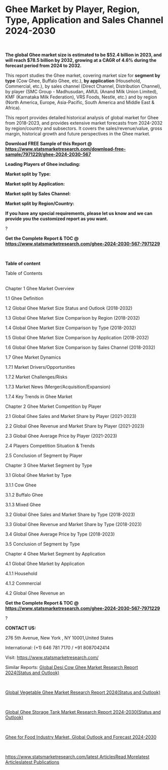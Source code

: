 <h1>Ghee Market by Player, Region, Type, Application and Sales Channel 2024-2030</h1><br/><p><strong>The global Ghee market size is estimated to be $52.4 billion in 2023, and will reach $78.5 billion by 2032, growing at a <strong>CAGR</strong> of 4.6% during the forecast period from 2024 to 2032.</strong></p>
 
 
 
 <p>This report studies the Ghee market, covering market size for <strong>segment by type</strong> (Cow Ghee, Buffalo Ghee, etc.), <strong>by application</strong> (Household, Commercial, etc.), by sales channel (Direct Channel, Distribution Channel), by player (SMC Group - Madhusudan, AMUL (Anand Milk Union Limited), KMF (Karnataka Milk Federation), VRS Foods, Nestle, etc.) and by region (North America, Europe, Asia-Pacific, South America and Middle East & Africa).</p>
 
 
 
 <p>This report provides detailed historical analysis of global market for Ghee from 2018-2023, and provides extensive market forecasts from 2024-2032 by region/country and subsectors. It covers the sales/revenue/value, gross margin, historical growth and future perspectives in the Ghee market.</p>
 
 
 
 <p><strong>Download FREE Sample of this Report @ <a href="https://www.statsmarketresearch.com/download-free-sample/7971229/ghee-2024-2030-567">https://www.statsmarketresearch.com/download-free-sample/7971229/ghee-2024-2030-567</a></strong></p>
 
 
 
 <p><strong>Leading Players of Ghee including:</strong></p>
 
 
 
 <p><strong>Market split by Type:</strong></p>
 
 
 
 <p><strong>Market split <strong>by Application</strong>:</strong></p>
 
 
 
 <p><strong>Market split by Sales Channel:</strong></p>
 
 
 
 <p><strong>Market split by Region/Country:</strong></p>
 
 
 
 <p><strong>If you have any special requirements, please let us know and we can provide you the customized report as you want.</strong></p>
 
 
 
 <p>? </p>
 
 
 
 <div><b>Get the Complete Report & TOC @ <a href="https://www.statsmarketresearch.com/ghee-2024-2030-567-7971229">https://www.statsmarketresearch.com/ghee-2024-2030-567-7971229</a></b></div>
 
 
 
 <p><br />
 
 <b>Table of content</b></p>
 
 
 
 <p>Table of Contents<br />
 
 <br />
 
 Chapter 1 Ghee Market Overview<br />
 
 1.1 Ghee Definition<br />
 
 1.2 Global Ghee Market Size Status and Outlook (2018-2032)<br />
 
 1.3 Global Ghee Market Size Comparison by Region (2018-2032)<br />
 
 1.4 Global Ghee Market Size Comparison by Type (2018-2032)<br />
 
 1.5 Global Ghee Market Size Comparison by Application (2018-2032)<br />
 
 1.6 Global Ghee Market Size Comparison by Sales Channel (2018-2032)<br />
 
 1.7 Ghee Market Dynamics<br />
 
 1.7.1 Market Drivers/Opportunities<br />
 
 1.7.2 Market Challenges/Risks<br />
 
 1.7.3 Market News (Merger/Acquisition/Expansion)<br />
 
 1.7.4 Key Trends in Ghee Market<br />
 
 Chapter 2 Ghee Market Competition by Player<br />
 
 2.1 Global Ghee Sales and Market Share by Player (2021-2023)<br />
 
 2.2 Global Ghee Revenue and Market Share by Player (2021-2023)<br />
 
 2.3 Global Ghee Average Price by Player (2021-2023)<br />
 
 2.4 Players Competition Situation & Trends<br />
 
 2.5 Conclusion of Segment by Player<br />
 
 Chapter 3 Ghee Market Segment by Type<br />
 
 3.1 Global Ghee Market by Type<br />
 
 3.1.1 Cow Ghee<br />
 
 3.1.2 Buffalo Ghee<br />
 
 3.1.3 Mixed Ghee<br />
 
 3.2 Global Ghee Sales and Market Share by Type (2018-2023)<br />
 
 3.3 Global Ghee Revenue and Market Share by Type (2018-2023)<br />
 
 3.4 Global Ghee Average Price by Type (2018-2023)<br />
 
 3.5 Conclusion of Segment by Type<br />
 
 Chapter 4 Ghee Market Segment by Application<br />
 
 4.1 Global Ghee Market by Application<br />
 
 4.1.1 Household<br />
 
 4.1.2 Commercial<br />
 
 4.2 Global Ghee Revenue an</p>
 
 
 
 <div><b>Get the Complete Report & TOC @ <a href="https://www.statsmarketresearch.com/ghee-2024-2030-567-7971229">https://www.statsmarketresearch.com/ghee-2024-2030-567-7971229</a></b></div>
 
 
 
 <p>? </p>
 
 
 
 <p><b>CONTACT US:</b><br />
 
 276 5th Avenue, New York , NY 10001,United States<br />
 
 International: (+1) 646 781 7170 / +91 8087042414<br />
 
 Visit: <a href="https://www.statsmarketresearch.com/">https://www.statsmarketresearch.com/</a><br />
 
 Similar Reports: <a href="https://www.statsmarketresearch.com/ghee-2024-2030-567-7971229">Global Desi Cow Ghee Market Research Report 2024(Status and Outlook)</a><br />
 
 <br />
 
 <a href="https://www.statsmarketresearch.com/ghee-2024-2030-567-7971229">Global Vegetable Ghee Market Research Report 2024(Status and Outlook)</a><br />
 
 <br />
 
 <a href="https://www.statsmarketresearch.com/ghee-2024-2030-567-7971229">Global Ghee Storage Tank Market Research Report 2024-2030(Status and Outlook)</a><br />
 
 <br />
 
 <a href="https://www.statsmarketresearch.com/ghee-2024-2030-567-7971229">Ghee for Food Industry Market, Global Outlook and Forecast 2024-2030</a><br />
 
 <br />
 
 <a href="https://gyeongbokgung.com">https://www.statsmarketresearch.com/</a><a href="https://hallyeomaritime.com">latest Articles</a><a href="https://jingwansa.com">Read More</a><a href="https://nguoiviet.jp/">latest Articles</a><a href="https://www.intelmarketresearch.com/">latest Publications</a></p>